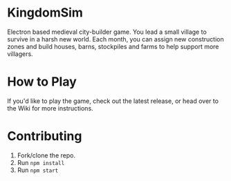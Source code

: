 # KingdomSim

Electron based medieval city-builder game. You lead a small village to survive in a harsh new world. Each month, you can assign new construction zones and build houses, barns, stockpiles and farms to help support more villagers.

# How to Play
If you'd like to play the game, check out the latest release, or head over to the Wiki for more instructions.

# Contributing

1. Fork/clone the repo.
2. Run `npm install`
3. Run `npm start`

